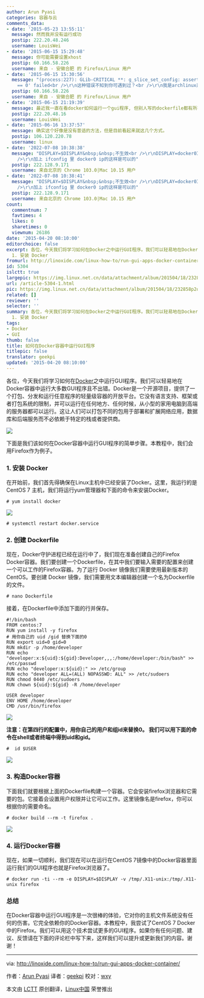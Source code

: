 ```yaml
---
author: Arun Pyasi
categories: 容器与云
comments_data:
- date: '2015-05-23 13:55:11'
  message: 然而我并没有运行成功
  postip: 222.20.48.246
  username: LouisWei
- date: '2015-06-15 15:29:48'
  message: 你可能需要设置xhost
  postip: 60.166.58.226
  username: 来自 - 安徽合肥 的 Firefox/Linux 用户
- date: '2015-06-15 15:30:56'
  message: "(process:227): GLib-CRITICAL **: g_slice_set_config: assertion 'sys_page_size
    == 0' failed<br />\r\n这种错误不知到你可遇到过？<br />\r\n我是archlinux系统"
  postip: 60.166.58.226
  username: 来自 - 安徽合肥 的 Firefox/Linux 用户
- date: '2015-06-15 21:19:39'
  message: 最近我一直在看docker如何运行一个gui程序, 但别人写的dockerfile都有所不同, 我还是没能探索一条普适的方法
  postip: 222.20.48.16
  username: LouisWei
- date: '2015-06-16 13:37:57'
  message: 确实这个好像是没有普适的方法，但是目前看起来就这几个方式。
  postip: 106.120.220.78
  username: linux
- date: '2022-07-08 10:38:38'
  message: "DISPLAY=$DISPLAY&nbsp;&nbsp;不生效<br />\r\nDISPLAY=docker0IP$DISPLAY&nbsp;&nbsp;<br
    />\r\n加上 ifconfig 里 docker0 ip的这样是可以的"
  postip: 222.128.9.171
  username: 来自北京的 Chrome 103.0|Mac 10.15 用户
- date: '2022-07-08 10:38:41'
  message: "DISPLAY=$DISPLAY&nbsp;&nbsp;不生效<br />\r\nDISPLAY=docker0IP$DISPLAY&nbsp;&nbsp;<br
    />\r\n加上 ifconfig 里 docker0 ip的这样是可以的"
  postip: 222.128.9.171
  username: 来自北京的 Chrome 103.0|Mac 10.15 用户
count:
  commentnum: 7
  favtimes: 4
  likes: 0
  sharetimes: 0
  viewnum: 26186
date: '2015-04-20 08:10:00'
editorchoice: false
excerpt: 各位，今天我们将学习如何在Docker之中运行GUI程序。我们可以轻易地在Docker容器中运行大多数GUI程序且不出错。Docker是一个开源项目，提供了一个打包、分发和运行任意程序的轻量级容器的开放平台。它没有语言支持、框架或者打包系统的限制，并可以运行在任何地方、任何时候，从小型的家用电脑到高端的服务器都可以运行。这让人们可以打包不同的包用于部署和扩展网络应用，数据库和后端服务而不必依赖于特定的栈或者提供商。  下面是我们该如何在Docker容器中运行GUI程序的简单步骤。本教程中，我们会用Firefox作为例子。
  1. 安装 Docker
fromurl: http://linoxide.com/linux-how-to/run-gui-apps-docker-container/
id: 5304
islctt: true
largepic: https://img.linux.net.cn/data/attachment/album/201504/18/232858p2oz2upa22bpwa22.jpg
url: /article-5304-1.html
pic: https://img.linux.net.cn/data/attachment/album/201504/18/232858p2oz2upa22bpwa22.jpg.thumb.jpg
related: []
reviewer: ''
selector: ''
summary: 各位，今天我们将学习如何在Docker之中运行GUI程序。我们可以轻易地在Docker容器中运行大多数GUI程序且不出错。Docker是一个开源项目，提供了一个打包、分发和运行任意程序的轻量级容器的开放平台。它没有语言支持、框架或者打包系统的限制，并可以运行在任何地方、任何时候，从小型的家用电脑到高端的服务器都可以运行。这让人们可以打包不同的包用于部署和扩展网络应用，数据库和后端服务而不必依赖于特定的栈或者提供商。  下面是我们该如何在Docker容器中运行GUI程序的简单步骤。本教程中，我们会用Firefox作为例子。
  1. 安装 Docker
tags:
- Docker
- GUI
thumb: false
title: 如何在Docker容器中运行GUI程序
titlepic: false
translator: geekpi
updated: '2015-04-20 08:10:00'
---
```


各位，今天我们将学习如何在[Docker](http://docker.io/)之中运行GUI程序。我们可以轻易地在Docker容器中运行大多数GUI程序且不出错。Docker是一个开源项目，提供了一个打包、分发和运行任意程序的轻量级容器的开放平台。它没有语言支持、框架或者打包系统的限制，并可以运行在任何地方、任何时候，从小型的家用电脑到高端的服务器都可以运行。这让人们可以打包不同的包用于部署和扩展网络应用，数据库和后端服务而不必依赖于特定的栈或者提供商。


![](/data/attachment/album/201504/18/232858p2oz2upa22bpwa22.jpg)


下面是我们该如何在Docker容器中运行GUI程序的简单步骤。本教程中，我们会用Firefox作为例子。


### 1. 安装 Docker


在开始前，我们首先得确保在Linux主机中已经安装了Docker。这里，我运行的是CentOS 7 主机，我们将运行yum管理器和下面的命令来安装Docker。



```
# yum install docker

```

![](/data/attachment/album/201504/18/232901gojxj1juj5ayuvft.png)



```
# systemctl restart docker.service

```

### 2. 创建 Dockerfile


现在，Docker守护进程已经在运行中了，我们现在准备创建自己的Firefox Docker容器。我们要创建一个Dockerfile，在其中我们要输入需要的配置来创建一个可以工作的Firefox容器。为了运行 Docker 镜像我们需要使用最新版本的CentOS。要创建 Docker 镜像，我们需要用文本编辑器创建一个名为Dockerfile的文件。



```
# nano Dockerfile

```

接着，在Dockerfile中添加下面的行并保存。



```
#!/bin/bash
FROM centos:7
RUN yum install -y firefox
# 用你自己的 uid /gid 替换下面的0
RUN export uid=0 gid=0
RUN mkdir -p /home/developer
RUN echo "developer:x:${uid}:${gid}:Developer,,,:/home/developer:/bin/bash" >> /etc/passwd
RUN echo "developer:x:${uid}:" >> /etc/group
RUN echo "developer ALL=(ALL) NOPASSWD: ALL" >> /etc/sudoers
RUN chmod 0440 /etc/sudoers
RUN chown ${uid}:${gid} -R /home/developer

USER developer
ENV HOME /home/developer
CMD /usr/bin/firefox

```

![](/data/attachment/album/201504/18/232902cstspczpmq4lssls.png)


**注意：在第四行的配置中，用你自己的用户和组id来替换0。 我们可以用下面的命令在shell或者终端中得到uid和gid。**



```
#  id $USER

```

![](/data/attachment/album/201504/18/232902nggp9cwomzg97un7.png)


### 3. 构造Docker容器


下面我们就要根据上面的Dockerfile构建一个容器。它会安装firefox浏览器和它需要的包。它接着会设置用户权限并让它可以工作。这里镜像名是firefox，你可以根据你的需要命名。



```
# docker build --rm -t firefox .

```

![](/data/attachment/album/201504/18/232903omy6qvvfqaamh5a1.png)


### 4. 运行Docker容器


现在，如果一切顺利，我们现在可以在运行在CentOS 7镜像中的Docker容器里面运行我们的GUI程序也就是Firefox浏览器了。



```
# docker run -ti --rm -e DISPLAY=$DISPLAY -v /tmp/.X11-unix:/tmp/.X11-unix firefox

```

### 总结


在Docker容器中运行GUI程序是一次很棒的体验，它对你的主机文件系统没有任何的伤害。它完全依赖你的Docker容器。本教程中，我尝试了CentOS 7 Docker中的Firefox。我们可以用这个技术尝试更多的GUI程序。如果你有任何问题、建议、反馈请在下面的评论栏中写下来，这样我们可以提升或更新我们的内容。谢谢！




---


via: <http://linoxide.com/linux-how-to/run-gui-apps-docker-container/>


作者：[Arun Pyasi](http://linoxide.com/author/arunp/) 译者：[geekpi](https://github.com/geekpi) 校对：[wxy](https://github.com/wxy)


本文由 [LCTT](https://github.com/LCTT/TranslateProject) 原创翻译，[Linux中国](http://linux.cn/) 荣誉推出